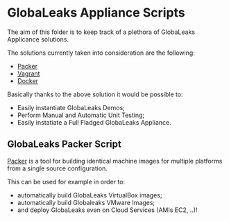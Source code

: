# GlobaLeaks Appliance Scripts

The aim of this folder is to keep track of a plethora of GlobaLeaks Applicance
solutions.

The solutions currently taken into consideration are the following:

* [Packer](https://github.com/globaleaks/GLAppliance/tree/master/Packer)
* [Vagrant](https://github.com/globaleaks/GLAppliance/tree/master/Vagrant)
* [Docker](https://github.com/globaleaks/GLAppliance/tree/master/Docker)

Basically thanks to the above solution it would be possible to:

* Easily instantiate GlobaLeaks Demos;
* Perform Manual and Automatic Unit Testing;
* Easily instatiate a Full Fladged GlobaLeaks Appliance.


## GlobaLeaks Packer Script

[Packer](http://www.packer.io/) is a tool for building identical machine images
for multiple platforms from a single source configuration.

This can be used for example in order to:

* automatically build GlobaLeaks VirtualBox images;
* automatically build Globaleaks VMware Images;
* and deploy GlobaLeaks even on Cloud Services (AMIs EC2, ..)!

